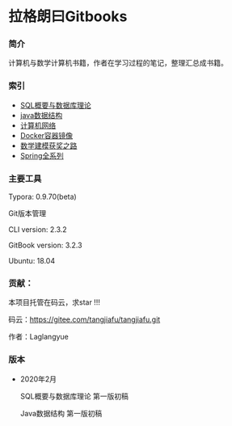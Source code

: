 拉格朗曰Gitbooks
==========

### 简介

计算机与数学计算机书籍，作者在学习过程的笔记，整理汇总成书籍。

### 索引

- [SQL概要与数据库理论](./Gitbooks/SQLsimple/book/index.html)
- [java数据结构](./Gitbooks/JavaDataStructure/book/index.html)
- [计算机网络](./Gitbooks/CSNetworks/book/index.html)
- [Docker容器镜像](./Gitbooks/Docker/book/index.html)
- [数学建模获奖之路](./Gitbooks/MathCompetition/book/index.html)
- [Spring全系列](./Gitbooks/Spring/book/index.html)

### 主要工具

Typora: 0.9.70(beta)

Git版本管理

CLI version: 2.3.2

GitBook version: 3.2.3

Ubuntu: 18.04

### 贡献：

本项目托管在码云，求star !!!

码云：https://gitee.com/tangjiafu/tangjiafu.git

作者：Laglangyue

### 版本

- 2020年2月

	SQL概要与数据库理论  第一版初稿

	Java数据结构                第一版初稿


